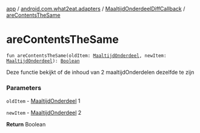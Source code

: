 [app](../../index.md) / [android.com.what2eat.adapters](../index.md) / [MaaltijdOnderdeelDiffCallback](index.md) / [areContentsTheSame](./are-contents-the-same.md)

# areContentsTheSame

`fun areContentsTheSame(oldItem: `[`MaaltijdOnderdeel`](../../android.com.what2eat.model/-maaltijd-onderdeel/index.md)`, newItem: `[`MaaltijdOnderdeel`](../../android.com.what2eat.model/-maaltijd-onderdeel/index.md)`): `[`Boolean`](https://kotlinlang.org/api/latest/jvm/stdlib/kotlin/-boolean/index.html)

Deze functie bekijkt of de inhoud van 2 maaltijdOnderdelen dezelfde te zijn

### Parameters

`oldItem` - [MaaltijdOnderdeel](../../android.com.what2eat.model/-maaltijd-onderdeel/index.md) 1

`newItem` - [MaaltijdOnderdeel](../../android.com.what2eat.model/-maaltijd-onderdeel/index.md) 2

**Return**
Boolean

